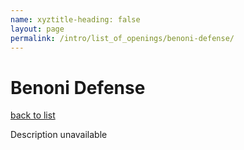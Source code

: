 ```yaml
---
name: xyztitle-heading: false
layout: page
permalink: /intro/list_of_openings/benoni-defense/
---
```


# Benoni Defense

[back to list](../../list_of_openings)

Description unavailable